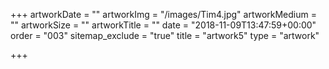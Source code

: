 +++
artworkDate = ""
artworkImg = "/images/Tim4.jpg"
artworkMedium = ""
artworkSize = ""
artworkTitle = ""
date = "2018-11-09T13:47:59+00:00"
order = "003"
sitemap_exclude = "true"
title = "artwork5"
type = "artwork"

+++
